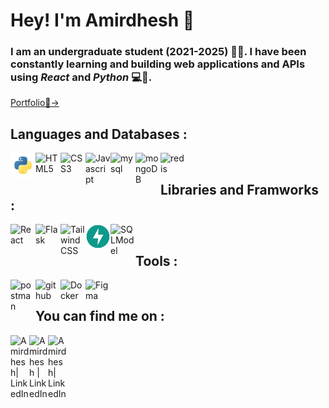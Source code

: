 # Hey! I'm Amirdhesh 👋
### I am an undergraduate student (2021-2025) 🧑‍🎓. I have been constantly learning and building web applications and APIs using _React_ and _Python_ 💻🚀. 
[Portfolio🤖→]([htt](https://amirdhesh.onrender.com/))

## Languages and Databases :

<img align="left" alt="Python" width="40px" src="https://raw.githubusercontent.com/github/explore/80688e429a7d4ef2fca1e82350fe8e3517d3494d/topics/python/python.png"  />
<img align="left" alt="HTML5" width="40px" src="https://raw.githubusercontent.com/danielcranney/readme-generator/main/public/icons/skills/html5-colored.svg"/>
<img align="left" alt="CSS3" width="40px" src="https://raw.githubusercontent.com/danielcranney/readme-generator/main/public/icons/skills/css3-colored.svg"/>
<img align="left" alt="Javascript" width="40px" src="https://raw.githubusercontent.com/danielcranney/readme-generator/main/public/icons/skills/javascript-colored.svg"/> 
<img align="left" alt="mysql" width="40px" src="https://raw.githubusercontent.com/danielcranney/readme-generator/main/public/icons/skills/mysql-colored.svg" />
<img align="left" alt="mongoDB" width="40px" src="https://raw.githubusercontent.com/danielcranney/readme-generator/main/public/icons/skills/mongodb-colored.svg"/>
<img align="left" alt="redis" width="40px" src="https://encrypted-tbn0.gstatic.com/images?q=tbn:ANd9GcTNxNWo4G1zKErjVYtK94Tt71RKaoItdTwxPDdrjMb7XQ&s"/>

<br>

## Libraries and Framworks :

<img align="left" alt="React" width="40px" src="https://raw.githubusercontent.com/danielcranney/readme-generator/main/public/icons/skills/react-colored.svg"  />
<img align="left" alt="Flask" width="40px" src="https://raw.githubusercontent.com/danielcranney/readme-generator/main/public/icons/skills/flask-colored.svg" />
<img align="left" alt="TailwindCSS" width="40px" src="https://raw.githubusercontent.com/danielcranney/readme-generator/main/public/icons/skills/tailwindcss-colored.svg" />
<img align="left" alt="FastAPI" width="40px" src="https://raw.githubusercontent.com/github/explore/5deae0f0b95cec79f799c152535ca275e64595bb/topics/fastapi/fastapi.png"  />
<img align="left" alt="SQLModel" width="40px" src="https://sqlmodel.tiangolo.com/img/logo-margin/logo-margin-vector.svg"  />

<br>

## Tools :

<img align="left" alt="postman" width="40px" src="https://cdn.worldvectorlogo.com/logos/postman.svg"/>
<img align="left" alt="github" width="40px" src="https://raw.githubusercontent.com/danielcranney/readme-generator/main/public/icons/skills/git-colored.svg"/>
<img align="left" alt="Docker" width="40px" src="https://w7.pngwing.com/pngs/219/411/png-transparent-docker-logo-kubernetes-microservices-cloud-computing-dockers-logo-text-logo-cloud-computing-thumbnail.png" />
<img align="left" alt="Figma" width="40px" src="https://raw.githubusercontent.com/danielcranney/readme-generator/main/public/icons/skills/figma-colored.svg" />

<br>

## You can find me on :

[<img align="left" alt="Amirdhesh| LinkedIn" width="30px" src="https://cdn-icons-png.flaticon.com/512/174/174857.png" />][linkedin]
[<img align="left" alt="Amirdhesh | LinkedIn" width="30px" src="https://img.freepik.com/premium-vector/purple-gradiend-social-media-logo_197792-1883.jpg" />][instagram]
[<img align="left" alt="Amirdhesh| LinkedIn" width="30px" src="https://raw.githubusercontent.com/danielcranney/readme-generator/main/public/icons/socials/twitter.svg" />][X]


[linkedin]: https://www.linkedin.com/in/amirdhesh-s-0a2967224/
[instagram]: https://www.instagram.com/_.amirdhesh._/
[X]: https://twitter.com/AmirDhesh
<br>

